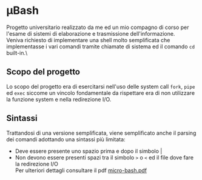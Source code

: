 # µBash
Progetto universitario realizzato da me ed un mio compagno di corso per l'esame di sistemi di elaborazione e trasmissione dell'informazione. \
Veniva richiesto di implementare una shell molto semplificata che implementasse i vari comandi tramite chiamate di sistema ed il comando `cd` built-in.\
## Scopo del progetto
Lo scopo del progetto era di esercitarsi nell'uso delle system call `fork`, `pipe` ed `exec` siccome un vincolo fondamentale da rispettare era di non utilizzare
la funzione system e nella redirezione I/O.
## Sintassi
Trattandosi di una versione semplificata, viene semplificato anche il parsing dei comandi adottando una sintassi più limitata:
* Deve essere presente uno spazio prima e dopo il simbolo |
* Non devono essere presenti spazi tra il simbolo `>` o `<` ed il file dove fare la redirezione I/O \
Per ulteriori dettagli consultare il pdf [micro-bash.pdf](micro-bash.pdf)

